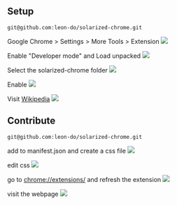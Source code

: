 <h2> Setup </h2>

`git@github.com:leon-do/solarized-chrome.git`

Google Chrome > Settings > More Tools > Extension
![](https://imgur.com/o1UH235.png)

Enable "Developer mode" and Load unpacked
![](https://imgur.com/W1jPp1e.png)

Select the solarized-chrome folder
![](https://imgur.com/kcRQJxi.png)

Enable
![](https://imgur.com/P3Yvuj4.png)

Visit [Wikipedia](https://en.wikipedia.org/wiki/Solarized_(color_scheme))
![](https://imgur.com/SudVUGY.png)

<h2> Contribute </h2>

`git@github.com:leon-do/solarized-chrome.git`

add to manifest.json and create a css file
![](https://imgur.com/ugb4vra.png)

edit css
![](https://imgur.com/0lGi4K9.png)

go to [chrome://extensions/](chrome://extensions/) and refresh the extension
![](https://imgur.com/zdJ8dft.png)

visit the webpage
![](https://imgur.com/plpbNk0.png)